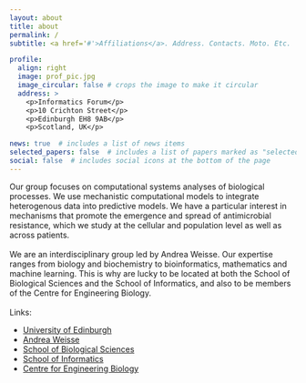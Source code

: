 ```yaml
---
layout: about
title: about
permalink: /
subtitle: <a href='#'>Affiliations</a>. Address. Contacts. Moto. Etc.

profile:
  align: right
  image: prof_pic.jpg
  image_circular: false # crops the image to make it circular
  address: >
    <p>Informatics Forum</p>
    <p>10 Crichton Street</p>
    <p>Edinburgh EH8 9AB</p>
    <p>Scotland, UK</p>

news: true  # includes a list of news items
selected_papers: false  # includes a list of papers marked as "selected={true}"
social: false  # includes social icons at the bottom of the page
---
```


Our group focuses on computational systems analyses of biological processes. We use mechanistic computational models to integrate heterogenous data into predictive models. We have a particular interest in mechanisms that promote the emergence and spread of antimicrobial resistance, which we study at the cellular and population level as well as across patients. <br> <br>
We are an interdisciplinary group led by Andrea Weisse. Our expertise ranges from biology and biochemistry to bioinformatics, mathematics and machine learning. This is why are lucky to be located at both the School of Biological Sciences and the School of Informatics, and also to be members of the Centre for Engineering Biology. <br> <br>
Links:
<ul>
  <li> <a href="https://www.ed.ac.uk/">University of Edinburgh</a> </li>
  <li> <a href="link to my card">Andrea Weisse</a> </li>
  <li> <a href="https://www.ed.ac.uk/biology">School of Biological Sciences</a> </li>
  <li> <a href="https://www.ed.ac.uk/informatics/">School of Informatics</a> </li>
  <li> <a href="https://www.ed.ac.uk/biology/centre-engineering-biology">Centre for Engineering Biology</a> </li>
</ul>